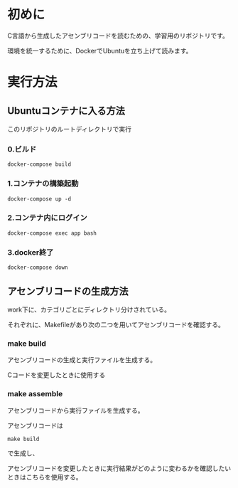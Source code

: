 # 初めに
C言語から生成したアセンブリコードを読むための、学習用のリポジトリです。

環境を統一するために、DockerでUbuntuを立ち上げて読みます。

# 実行方法
## Ubuntuコンテナに入る方法
このリポジトリのルートディレクトリで実行
### 0.ビルド
```
docker-compose build
```

### 1.コンテナの構築起動
```
docker-compose up -d
```

### 2.コンテナ内にログイン
```
docker-compose exec app bash
```

### 3.docker終了
```
docker-compose down
```

## アセンブリコードの生成方法
work下に、カテゴリごとにディレクトリ分けされている。

それぞれに、Makefileがあり次の二つを用いてアセンブリコードを確認する。


### make build
アセンブリコードの生成と実行ファイルを生成する。

Cコードを変更したときに使用する

### make assemble
アセンブリコードから実行ファイルを生成する。

アセンブリコードは
```
make build
```
で生成し、

アセンブリコードを変更したときに実行結果がどのように変わるかを確認したいときはこちらを使用する。